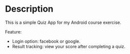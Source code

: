# Description
This is a simple Quiz App for my Android course exercise. 

Feature:
- Login option: facebook or google.
- Result tracking: view your score after completing a quiz. 
